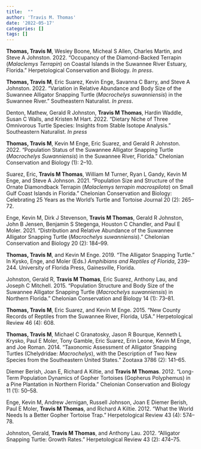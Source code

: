 ```yaml
---
title:  ""
author: 'Travis M. Thomas'
date: '2022-05-17'
categories: []
tags: []
---
```



**Thomas, Travis M**, Wesley Boone, Micheal S Allen, Charles Martin, and Steve A Johnston. 2022. “Occupancy of the Diamond-Backed Terrapin (*Malaclemys Terrapin*) on Coastal Islands in the Suwannee River Estuary, Florida.” Herpetological Conservation and Biology. *In press*.

**Thomas, Travis M**, Eric Suarez, Kevin Enge, Savanna C Barry, and Steve A Johnston. 2022. “Variation in Relative Abundance and Body Size of the Suwannee Alligator Snapping Turtle (*Macrochelys suwanniensis*) in the Suwannee River.” Southeastern Naturalist. *In press*.

Denton, Mathew, Gerald R Johnston, **Travis M Thomas**, Hardin Waddle, Susan C Walls, and Kristen M Hart. 2022. “Dietary Niche of Three Omnivorous Turtle Species: Insights from Stable Isotope Analysis.” Southeastern Naturalist. *In press*

**Thomas, Travis M**, Kevin M Enge, Eric Suarez, and Gerald R Johnston. 2022. “Population Status of the Suwannee Alligator Snapping Turtle (*Macrochelys Suwanniensis*) in the Suwannee River, Florida.” Chelonian Conservation and Biology (1): 2–10.

Suarez, Eric, **Travis M Thomas**, William M Turner, Ryan L Gandy, Kevin M Enge, and Steve A Johnson. 2021. “Population Size and Structure of the Ornate Diamondback Terrapin (*Malaclemys terrapin macrospilota*) on Small Gulf Coast Islands in Florida.” Chelonian Conservation and Biology: Celebrating 25 Years as the World’s Turtle and Tortoise Journal 20 (2): 265–72.

Enge, Kevin M, Dirk J Stevenson, **Travis M Thomas**, Gerald R Johnston, John B Jensen, Benjamin S Stegenga, Houston C Chandler, and Paul E Moler. 2021. “Distribution and Relative Abundance of the Suwannee Alligator Snapping Turtle (*Macrochelys suwanniensis*).” Chelonian Conservation and Biology 20 (2): 184–99.

**Thomas, Travis M**, and Kevin M Enge. 2019. “The Alligator Snapping Turtle.” In Kysko, Enge, and Moler (Eds.) *Amphibians and Reptiles of Florida*, 239–244. University of Florida Press, Gainesville, Florida.

Johnston, Gerald R, **Travis M Thomas**, Eric Suarez, Anthony Lau, and Joseph C Mitchell. 2015. “Population Structure and Body Size of the Suwannee Alligator Snapping Turtle (*Macrochelys suwanniensis*) in Northern Florida.” Chelonian Conservation and Biology 14 (1): 73–81.

**Thomas, Travis M**, Eric Suarez, and Kevin M Enge. 2015. “New County Records of Reptiles from the Suwannee River, Florida, USA.” Herpetological Review 46 (4): 608.

**Thomas, Travis M**, Michael C Granatosky, Jason R Bourque, Kenneth L Krysko, Paul E Moler, Tony Gamble, Eric Suarez, Erin Leone, Kevin M Enge, and Joe Roman. 2014. “Taxonomic Assessment of Alligator Snapping Turtles (Chelydridae: *Macrochelys*), with the Description of Two New Species from the Southeastern United States.” Zootaxa 3786 (2): 141–65.

Diemer Berish, Joan E, Richard A Kiltie, and **Travis M Thomas**. 2012. “Long-Term Population Dynamics of Gopher Tortoises (Gopherus Polyphemus) in a Pine Plantation in Northern Florida.” Chelonian Conservation and Biology 11 (1): 50–58.

Enge, Kevin M, Andrew Jernigan, Russell Johnson, Joan E Diemer Berish, Paul E Moler, **Travis M Thomas**, and Richard A Kiltie. 2012. “What the World Needs Is a Better Gopher Tortoise Trap.” Herpetological Review 43 (4): 574–78.

Johnston, Gerald, **Travis M Thomas**, and Anthony Lau. 2012. “Alligator Snapping Turtle: Growth Rates.” Herpetological Review 43 (2): 474–75.
